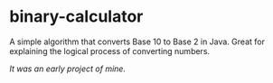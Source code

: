 # binary-calculator
A simple algorithm that converts Base 10 to Base 2 in Java.
Great for explaining the logical process of converting numbers.

_It was an early project of mine._
